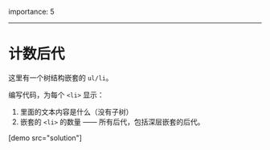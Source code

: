 importance: 5

---

# 计数后代

这里有一个树结构嵌套的 `ul/li`。

编写代码，为每个 `<li>` 显示：

1. 里面的文本内容是什么（没有子树）
2. 嵌套的 `<li>` 的数量 —— 所有后代，包括深层嵌套的后代。

[demo src="solution"]
